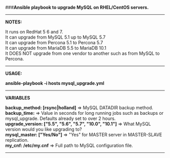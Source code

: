 ###<strong>Ansible playbook to upgrade MySQL on RHEL/CentOS servers.</strong>
***
<strong>NOTES:</strong>

It runs on RedHat 5 6 and 7.  
It can upgrade from MySQL 5.1 up to MySQL 5.7  
It can upgrade from Percona 5.1 to Percona 5.7  
It can upgrade from MariaDB 5.5 to MariaDB 10.1  
It DOES NOT upgrade from one vendor to another such as from MySQL to Percona.  

***
<strong>USAGE:</strong> <br />

**ansible-playbook -i hosts mysql_upgrade.yml**

***


<strong>VARIABLES</strong>


**backup_method: [rsync|holland]** => MySQL DATADIR backup method.  
**backup_time:** => Value in seconds for long running jobs such as backups or mysql_upgrade. Defaults already set to over 2 hours.  
**upgrade_version: ["5.5", "5.6", "5.7", "10.0", "10.1"]** => What MySQL version would you like upgrading to?  
**mysql_master: ["Yes/No"]** => "Yes" for MASTER server in MASTER-SLAVE replication.  
**my_cnf: /etc/my.cnf** => Full path to MySQL configuration file.  
***
